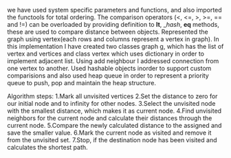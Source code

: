 we have used system specific parameters and functions, and also imported the functools for
 total ordering.
The comparison operators (<, <=, >, >=, == and !=) can be overloaded by providing definition to
 __lt__, __hash_, __eq__ methods, these are used to compare distance between objects.
Represented the graph using vertex(each rows and columns represent a vertex in graph).
In this implementation I have created two classes graph g, which has the list of 
vertex and vertices and class vertex which uses dictionary in order to implement adjacent list.
Using add neighbour I addressed connection from one vertex to another.
Used hashable objects inorder to support custom comparisions and also used heap queue in order to
 represent a priority queue to push, pop and maintain the heap structure.
 
Algorithm steps:
1.Mark all unvisited vertices
2.Set the distance to zero for our initial node and to infinity for other nodes.
3.Select the unvisited node with the smallest distance, which makes it as current node.
4.Find unvisited neighbors for the current node and calculate their distances through the current node.
5.Compare the newly calculated distance to the assigned and save the smaller value.
6.Mark the current node as visited and remove it from the unvisited set.
7.Stop, if the destination node has been visited 
and calculates the shortest path.
